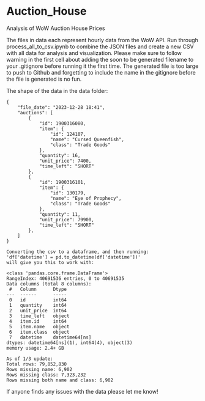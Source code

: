 # Auction_House
Analysis of WoW Auction House Prices

The files in data each represent hourly data from the WoW API. Run through 
process_all_to_csv.ipynb to combine the JSON files and create a new CSV
with all data for analysis and visualization. Please make sure to follow warning
in the first cell about adding the soon to be generated filename to your
.gitignore before running it the first time. The generated file is too large to
push to Github and forgetting to include the name in the gitignore before the file 
is generated is no fun.

The shape of the data in the data folder:

```
{
    "file_date": "2023-12-28 18:41",
    "auctions": [
        {
            "id": 1900316080,
            "item": {
                "id": 124107,
                "name": "Cursed Queenfish",
                "class": "Trade Goods"
            },
            "quantity": 16,
            "unit_price": 7400,
            "time_left": "SHORT"
        },
        {
            "id": 1900316101,
            "item": {
                "id": 130179,
                "name": "Eye of Prophecy",
                "class": "Trade Goods"
            },
            "quantity": 11,
            "unit_price": 79900,
            "time_left": "SHORT"
        },
    ]
}

Converting the csv to a dataframe, and then running: 
'df['datetime'] = pd.to_datetime(df['datetime'])' 
will give you this to work with:

<class 'pandas.core.frame.DataFrame'>
RangeIndex: 40691536 entries, 0 to 40691535
Data columns (total 8 columns):
 #   Column      Dtype         
---  ------      -----         
 0   id          int64         
 1   quantity    int64         
 2   unit_price  int64         
 3   time_left   object        
 4   item.id     int64         
 5   item.name   object        
 6   item.class  object        
 7   datetime    datetime64[ns]
dtypes: datetime64[ns](1), int64(4), object(3)
memory usage: 2.4+ GB

```
```
As of 1/3 update:
Total rows: 79,852,830
Rows missing name: 6,902
Rows missing class: 7,323,232
Rows missing both name and class: 6,902
```

If anyone finds any issues with the data please let me know!
